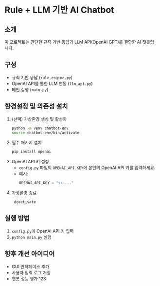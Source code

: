 # Rule + LLM 기반 AI Chatbot

## 소개
이 프로젝트는 간단한 규칙 기반 응답과 LLM API(OpenAI GPT)를 결합한 AI 챗봇입니다.

## 구성
- 규칙 기반 응답 (`rule_engine.py`)
- OpenAI API를 통한 LLM 연동 (`llm_api.py`)
- 메인 실행 (`main.py`)

## 환경설정 및 의존성 설치
1. (선택) 가상환경 생성 및 활성화
   ```bash
   python -m venv chatbot-env
   source chatbot-env/bin/activate
   ```
2. 필수 패키지 설치
   ```bash
   pip install openai
   ```
3. OpenAI API 키 설정
   - `config.py` 파일의 `OPENAI_API_KEY`에 본인의 OpenAI API 키를 입력하세요.
   - 예시:
     ```python
     OPENAI_API_KEY = "sk-..."
     ```
4. 가상환경 종료
   ```bash
    deactivate
   ```

## 실행 방법
1. `config.py`에 OpenAI API 키 입력
2. `python main.py` 실행

## 향후 개선 아이디어
- GUI 인터페이스 추가
- 사용자 입력 로그 저장
- 챗봇 성능 평가 123

